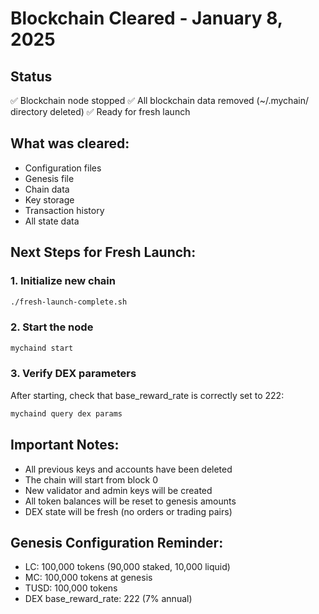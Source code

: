 # Blockchain Cleared - January 8, 2025

## Status
✅ Blockchain node stopped
✅ All blockchain data removed (~/.mychain/ directory deleted)
✅ Ready for fresh launch

## What was cleared:
- Configuration files
- Genesis file
- Chain data
- Key storage
- Transaction history
- All state data

## Next Steps for Fresh Launch:

### 1. Initialize new chain
```bash
./fresh-launch-complete.sh
```

### 2. Start the node
```bash
mychaind start
```

### 3. Verify DEX parameters
After starting, check that base_reward_rate is correctly set to 222:
```bash
mychaind query dex params
```

## Important Notes:
- All previous keys and accounts have been deleted
- The chain will start from block 0
- New validator and admin keys will be created
- All token balances will be reset to genesis amounts
- DEX state will be fresh (no orders or trading pairs)

## Genesis Configuration Reminder:
- LC: 100,000 tokens (90,000 staked, 10,000 liquid)
- MC: 100,000 tokens at genesis
- TUSD: 100,000 tokens
- DEX base_reward_rate: 222 (7% annual)
